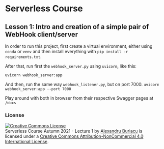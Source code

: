 # Serverless Course

## Lesson 1: Intro and creation of a simple pair of WebHook client/server


In order to run this project, first create a virtual environment, either using `conda` or `venv` and then install everything with `pip install -r requirements.txt`.

After that, run first the `webhook_server.py` using `uvicorn`, like this:

```
uvicorn webhook_server:app
```

And then, run the same way `webhook_listener.py`, but on port 7000. `uvicorn webhook_server:app --port 7000`

Play around with both in browser from their respective Swagger pages at `/docs`


### License

<a rel="license" href="http://creativecommons.org/licenses/by-nc/4.0/"><img alt="Creative Commons License" style="border-width:0" src="https://i.creativecommons.org/l/by-nc/4.0/88x31.png" /></a><br /><span xmlns:dct="http://purl.org/dc/terms/" href="http://purl.org/dc/dcmitype/Collection" property="dct:title" rel="dct:type">Serverless Course Autumn 2021 - Lecture 1</span> by <a xmlns:cc="http://creativecommons.org/ns#" href="alexandruburlacu.github.io" property="cc:attributionName" rel="cc:attributionURL">Alexandru Burlacu</a> is licensed under a <a rel="license" href="http://creativecommons.org/licenses/by-nc/4.0/">Creative Commons Attribution-NonCommercial 4.0 International License</a>.

